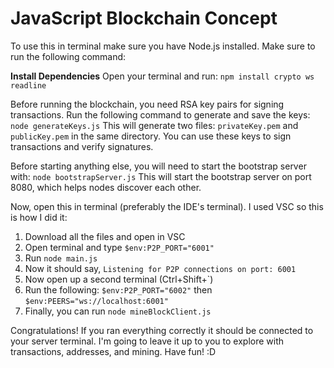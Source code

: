 # JavaScript Blockchain Concept

To use this in terminal make sure you have Node.js installed.
Make sure to run the following command:

**Install Dependencies**
   Open your terminal and run:
   ``npm install crypto ws readline``

Before running the blockchain, you need RSA key pairs for signing transactions. Run the following command to generate and save the keys:
``node generateKeys.js``
This will generate two files: `privateKey.pem` and `publicKey.pem` in the same directory.
You can use these keys to sign transactions and verify signatures.

Before starting anything else, you will need to start the bootstrap server with:
``node bootstrapServer.js``
This will start the bootstrap server on port 8080, which helps nodes discover each other.

Now, open this in terminal (preferably the IDE's terminal). I used VSC so this is how I did it:

1. Download all the files and open in VSC
2. Open terminal and type ``$env:P2P_PORT="6001"``
3. Run ``node main.js``
4. Now it should say, ``Listening for P2P connections on port: 6001``
5. Now open up a second terminal (Ctrl+Shift+`)
6. Run the following: ``$env:P2P_PORT="6002"`` then ``$env:PEERS="ws://localhost:6001"``
7. Finally, you can run ``node mineBlockClient.js``

Congratulations! If you ran everything correctly it should be connected to your server terminal. I'm going to leave it up to you to explore with transactions, addresses, and mining. Have fun! :D
